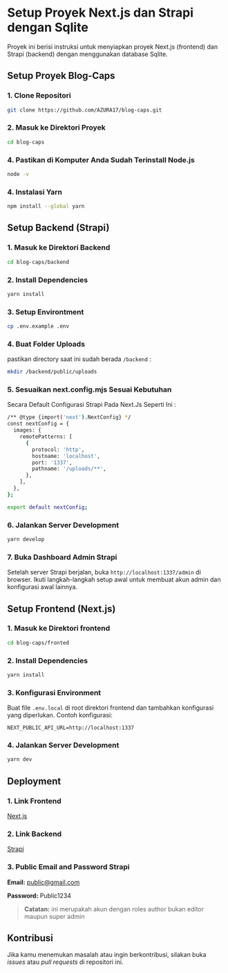 # Setup Proyek Next.js dan Strapi dengan Sqlite

Proyek ini berisi instruksi untuk menyiapkan proyek Next.js (frontend) dan Strapi (backend) dengan menggunakan database Sqlite.

## Setup Proyek Blog-Caps

### 1. Clone Repositori

```bash
git clone https://github.com/AZURA17/blog-caps.git
```

### 2. Masuk ke Direktori Proyek

```bash
cd blog-caps
```

### 4. Pastikan di Komputer Anda Sudah Terinstall Node.js

```bash
node -v
```

### 4. Instalasi Yarn

```bash
npm install --global yarn
```


## Setup Backend (Strapi)

### 1. Masuk ke Direktori Backend

```bash
cd blog-caps/backend
```

### 2. Install Dependencies

```bash
yarn install
```

### 3. Setup Environtment

```bash
cp .env.example .env
```

### 4. Buat Folder Uploads

pastikan directory saat ini sudah berada `/backend` :

```bash
mkdir /backend/public/uploads
```

### 5. Sesuaikan next.config.mjs Sesuai Kebutuhan

Secara Default Configurasi Strapi Pada Next.Js Seperti Ini : 

```bash
/** @type {import('next').NextConfig} */
const nextConfig = {
  images: {
    remotePatterns: [
      {
        protocol: 'http',
        hostname: 'localhost',
        port: '1337',
        pathname: '/uploads/**',
      },
    ],
  },
};

export default nextConfig;
```

### 6. Jalankan Server Development

```bash
yarn develop
```

### 7. Buka Dashboard Admin Strapi

Setelah server Strapi berjalan, buka `http://localhost:1337/admin` di browser. Ikuti langkah-langkah setup awal untuk membuat akun admin dan konfigurasi awal lainnya.


## Setup Frontend (Next.js)

### 1. Masuk ke Direktori frontend

```bash
cd blog-caps/fronted
```

### 2. Install Dependencies

```bash
yarn install
```

### 3. Konfigurasi Environment

Buat file `.env.local` di root direktori frontend dan tambahkan konfigurasi yang diperlukan. Contoh konfigurasi:

```plaintext
NEXT_PUBLIC_API_URL=http://localhost:1337
```

### 4. Jalankan Server Development

```bash
yarn dev
```

## Deployment

### 1. Link Frontend

[Next.js](https://jejakwisata.site)

### 2. Link Backend

[Strapi](https://develop.jejakwisata.site)

### 3. Public Email and Password Strapi

**Email:** public@gmail.com

**Password:** Public1234

> **Catatan:** ini merupakah akun dengan roles author bukan editor maupun super admin

## Kontribusi

Jika kamu menemukan masalah atau ingin berkontribusi, silakan buka *issues* atau *pull requests* di repositori ini.
